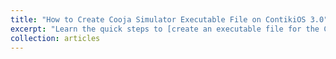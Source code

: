 ```yaml
---
title: "How to Create Cooja Simulator Executable File on ContikiOS 3.0"
excerpt: "Learn the quick steps to [create an executable file for the Cooja simulator in ContikiOS 3.0](https://medium.com/@mirzaakhi/how-to-create-cooja-simulator-executable-file-on-contikios-3-0-ec44f1053fa5), simplifying your development workflow on Linux.<br/><img src='/images/500.png'>"
collection: articles
---
```








